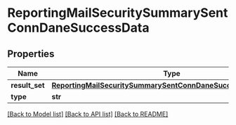 # ReportingMailSecuritySummarySentConnDaneSuccessData

## Properties
Name | Type | Description | Notes
------------ | ------------- | ------------- | -------------
**result_set** | [**ReportingMailSecuritySummarySentConnDaneSuccessDataResultSet**](ReportingMailSecuritySummarySentConnDaneSuccessDataResultSet.md) |  | [optional] 
**type** | **str** |  | [optional] 

[[Back to Model list]](../README.md#documentation-for-models) [[Back to API list]](../README.md#documentation-for-api-endpoints) [[Back to README]](../README.md)

